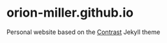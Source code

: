 # orion-miller.github.io
Personal website based on the [Contrast](https://github.com/niklasbuschmann/contrast) Jekyll theme
